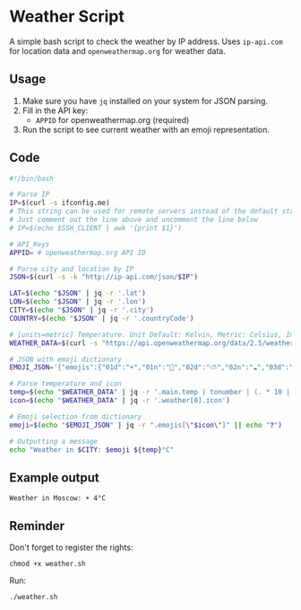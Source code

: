 # Weather Script

A simple bash script to check the weather by IP address. Uses `ip-api.com` for location data and `openweathermap.org` for weather data.

## Usage
1. Make sure you have `jq` installed on your system for JSON parsing.
2. Fill in the API key:
   - `APPID` for openweathermap.org (required)
3. Run the script to see current weather with an emoji representation.

## Code

```bash
#!/bin/bash

# Parse IP
IP=$(curl -s ifconfig.me)
# This string can be used for remote servers instead of the default string
# Just comment out the line above and uncomment the line below
# IP=$(echo $SSH_CLIENT | awk '{print $1}')

# API_Keys
APPID= # openweathermap.org API ID

# Parse city and location by IP
JSON=$(curl -s -k "http://ip-api.com/json/$IP")

LAT=$(echo "$JSON" | jq -r '.lat')
LON=$(echo "$JSON" | jq -r '.lon')
CITY=$(echo "$JSON" | jq -r '.city')
COUNTRY=$(echo "$JSON" | jq -r '.countryCode')

# [units=metric] Temperature. Unit Default: Kelvin, Metric: Celsius, Imperial: Fahrenheit
WEATHER_DATA=$(curl -s "https://api.openweathermap.org/data/2.5/weather?lat=$LAT&lon=$LON&units=metric&appid=$APPID")

# JSON with emoji dictionary
EMOJI_JSON='{"emojis":{"01d":"☀️","01n":"🌙","02d":"⛅","02n":"☁️","03d":"🌥️","03n":"🌥️","04d":"☁️","04n":"☁️","09d":"🌧️","09n":"🌧️","10d":"🌦️","10n":"🌦️","11d":"⛈️","11n":"⛈️","13d":"❄️","13n":"❄️","50d":"🌫️","50n":"🌫️"}}'

# Parse temperature and icon
temp=$(echo "$WEATHER_DATA" | jq -r '.main.temp | tonumber | (. * 10 | round / 10)')
icon=$(echo "$WEATHER_DATA" | jq -r '.weather[0].icon')

# Emoji selection from dictionary
emoji=$(echo "$EMOJI_JSON" | jq -r ".emojis[\"$icon\"]" || echo "❓")

# Outputting a message
echo "Weather in $CITY: $emoji ${temp}°C"
```

## Example output

```
Weather in Moscow: ☀️ 4°C
```

## Reminder
Don't forget to register the rights: 
``` 
chmod +x weather.sh
```
Run:
``` 
./weather.sh
```
